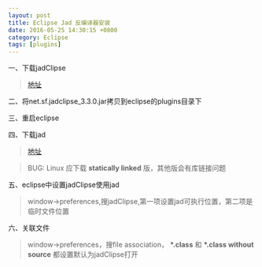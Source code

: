 ```yaml
---
layout: post
title: Eclipse Jad 反编译器安装
date: 2016-05-25 14:30:15 +0800
category: Eclipse
tags: [plugins]
---
```


一、下载jadClipse

> [地址](https://sourceforge.net/projects/jadclipse/)

二、将net.sf.jadclipse_3.3.0.jar拷贝到eclipse的plugins目录下

三、重启eclipse

四、下载jad

> [地址](http://varaneckas.com/jad/)

> BUG: Linux 应下载 **statically linked** 版，其他版会有库链接问题

五、eclipse中设置jadClipse使用jad

> window->preferences,搜jadClipse,第一项设置jad可执行位置，第二项是临时文件位置

六、关联文件

> window->preferences，搜file association， **\*.class** 和 **\*.class without
source** 都设置默认为jadClipse打开

